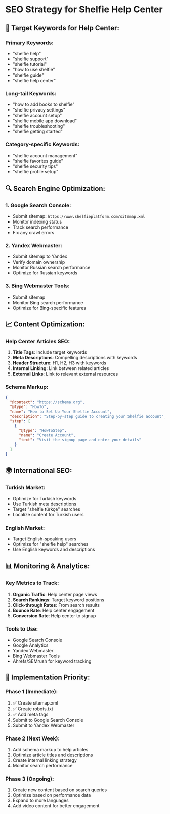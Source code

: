 # SEO Strategy for Shelfie Help Center

## 🎯 **Target Keywords for Help Center:**

### **Primary Keywords:**
- "shelfie help"
- "shelfie support"
- "shelfie tutorial"
- "how to use shelfie"
- "shelfie guide"
- "shelfie help center"

### **Long-tail Keywords:**
- "how to add books to shelfie"
- "shelfie privacy settings"
- "shelfie account setup"
- "shelfie mobile app download"
- "shelfie troubleshooting"
- "shelfie getting started"

### **Category-specific Keywords:**
- "shelfie account management"
- "shelfie favorites guide"
- "shelfie security tips"
- "shelfie profile setup"

## 🔍 **Search Engine Optimization:**

### **1. Google Search Console:**
- Submit sitemap: `https://www.shelfieplatform.com/sitemap.xml`
- Monitor indexing status
- Track search performance
- Fix any crawl errors

### **2. Yandex Webmaster:**
- Submit sitemap to Yandex
- Verify domain ownership
- Monitor Russian search performance
- Optimize for Russian keywords

### **3. Bing Webmaster Tools:**
- Submit sitemap
- Monitor Bing search performance
- Optimize for Bing-specific features

## 📈 **Content Optimization:**

### **Help Center Articles SEO:**
1. **Title Tags**: Include target keywords
2. **Meta Descriptions**: Compelling descriptions with keywords
3. **Header Structure**: H1, H2, H3 with keywords
4. **Internal Linking**: Link between related articles
5. **External Links**: Link to relevant external resources

### **Schema Markup:**
```json
{
  "@context": "https://schema.org",
  "@type": "HowTo",
  "name": "How to Set Up Your Shelfie Account",
  "description": "Step-by-step guide to creating your Shelfie account",
  "step": [
    {
      "@type": "HowToStep",
      "name": "Create Account",
      "text": "Visit the signup page and enter your details"
    }
  ]
}
```

## 🌍 **International SEO:**

### **Turkish Market:**
- Optimize for Turkish keywords
- Use Turkish meta descriptions
- Target "shelfie türkçe" searches
- Localize content for Turkish users

### **English Market:**
- Target English-speaking users
- Optimize for "shelfie help" searches
- Use English keywords and descriptions

## 📊 **Monitoring & Analytics:**

### **Key Metrics to Track:**
1. **Organic Traffic**: Help center page views
2. **Search Rankings**: Target keyword positions
3. **Click-through Rates**: From search results
4. **Bounce Rate**: Help center engagement
5. **Conversion Rate**: Help center to signup

### **Tools to Use:**
- Google Search Console
- Google Analytics
- Yandex Webmaster
- Bing Webmaster Tools
- Ahrefs/SEMrush for keyword tracking

## 🚀 **Implementation Priority:**

### **Phase 1 (Immediate):**
1. ✅ Create sitemap.xml
2. ✅ Create robots.txt
3. ✅ Add meta tags
4. Submit to Google Search Console
5. Submit to Yandex Webmaster

### **Phase 2 (Next Week):**
1. Add schema markup to help articles
2. Optimize article titles and descriptions
3. Create internal linking strategy
4. Monitor search performance

### **Phase 3 (Ongoing):**
1. Create new content based on search queries
2. Optimize based on performance data
3. Expand to more languages
4. Add video content for better engagement
